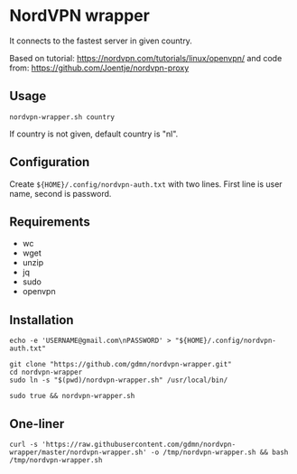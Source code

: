 # NordVPN wrapper

It connects to the fastest server in given country.

Based on tutorial: https://nordvpn.com/tutorials/linux/openvpn/
and code from: https://github.com/Joentje/nordvpn-proxy

## Usage

    nordvpn-wrapper.sh country

If country is not given, default country is "nl".

## Configuration

Create ``${HOME}/.config/nordvpn-auth.txt`` with two lines. 
First line is user name, second is password.

## Requirements

- wc
- wget
- unzip
- jq
- sudo
- openvpn

## Installation

    echo -e 'USERNAME@gmail.com\nPASSWORD' > "${HOME}/.config/nordvpn-auth.txt"

    git clone "https://github.com/gdmn/nordvpn-wrapper.git"
    cd nordvpn-wrapper
    sudo ln -s "$(pwd)/nordvpn-wrapper.sh" /usr/local/bin/

    sudo true && nordvpn-wrapper.sh

## One-liner

    curl -s 'https://raw.githubusercontent.com/gdmn/nordvpn-wrapper/master/nordvpn-wrapper.sh' -o /tmp/nordvpn-wrapper.sh && bash /tmp/nordvpn-wrapper.sh

